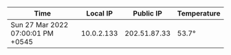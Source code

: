 | Time     | Local IP | Public IP | Temperature |
| ----------- | ----------- | ----------- | ----------- |
| Sun 27 Mar 2022 07:00:01 PM +0545      | 10.0.2.133     | 202.51.87.33  | 53.7° |
